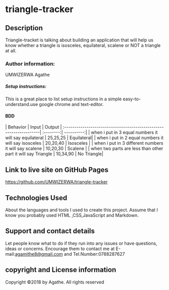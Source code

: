 # triangle-tracker
## Description
Triangle-tracket is talking about building an application that will help us know whether a triangle is isosceles, equilateral, scalene or NOT a triangle at all.
### Author information:
UMWIZERWA Agathe
##### Setup instructions:
This is a great place to list setup instructions in a simple easy-to-understand.use google chrome and text-editor.
#### BDD
| Behavior                                                         | Input     |  Output    | :------------------------------------------------------------------| :--------:| ----------:|
| when i put in 3 equal numbers it will say equilateral            | 25,25,25  | Equilateral|
| when i put in 2 equal numbers it will say  isosceles             | 20,20,40  |  Isosceles |
| when i put in 3 different numbers it will say scalene            | 10,20,30  | Scalene    |
| when two parts are less than other part it will say Triangle     | 10,34,90  | No Triangle|
## Link to live site on GitHub Pages
https://github.com/UMWIZERWA/triangle-tracker
## Technologies Used
About the languages and tools I used to create this project. Assume that I know you probably used HTML ,CSS,JavaScript and Markdown.
## Support and contact details
Let people know what to do if they run into any issues or have questions, ideas or concerns.  Encourage them to contact me at E-mail:agamithe8@gmail.com and Tel.Number:0788287627
## copyright and License information
Copyright &copy;2018 by Agathe. All rights reserved